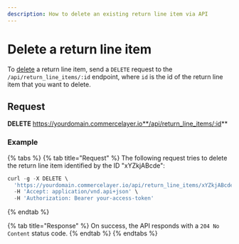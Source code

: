 ```yaml
---
description: How to delete an existing return line item via API
---
```


# Delete a return line item

To <a href="https://docs.commercelayer.io/developers/deleting-resources" target="_blank">delete</a> a return line item, send a `DELETE` request to the `/api/return_line_items/:id` endpoint, where `id` is the id of the return line item that you want to delete.

## Request

**DELETE** https://yourdomain.commercelayer.io**/api/return_line_items/:id**

### Example

{% tabs %}
{% tab title="Request" %}
The following request tries to delete the return line item identified by the ID "xYZkjABcde":

```javascript
curl -g -X DELETE \
  'https://yourdomain.commercelayer.io/api/return_line_items/xYZkjABcde' \
  -H 'Accept: application/vnd.api+json' \
  -H 'Authorization: Bearer your-access-token'
```
{% endtab %}

{% tab title="Response" %}
On success, the API responds with a `204 No Content` status code.
{% endtab %}
{% endtabs %}

